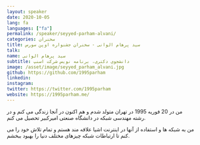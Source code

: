 ```yaml
---
layout: speaker
date: 2020-10-05
lang: fa
languages: ["fa"]
permalink: /speaker/seyyed-parham-alvani/
categories: سخنران
title: سید پرهام الوانی - سخنران جشنواره اوپن سورس
talk:
name: سید پرهام الوانی
subtitle: دانشجوی دکتری، برنامه نویس شرکت اسنپ
image: /asset/image/seyyed_parham_alvani.jpg
github: https://github.com/1995parham
linkedin:
instagram:
twitter: https://twitter.com/1995parham
website: https://1995parham.me/
---
```


من در 20 فوریه 1995 در تهران متولد شدم و هم اکنون در آنجا زندگی می کنم و در رشته مهندسی شبکه در دانشگاه صنعتی امیرکبیر تحصیل می کنم.

من به شبکه ها و استفاده از آنها در اینترنت اشیا علاقه مند هستم و تمام تلاش خود را می کنم تا ارتباطات شبکه چیزهای مختلف دنیا را بهبود ببخشم.
